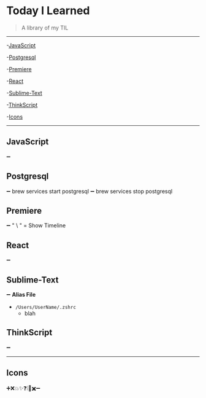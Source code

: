 # Today I Learned
> A library of my TIL

---




-[JavaScript](#JavaScript)

-[Postgresql](#Postgresql)

-[Premiere](#Premiere)

-[React](#React)

-[Sublime-Text](#Sublime-Text)

-[ThinkScript](#ThinkScript)

-[Icons](#Icons)



---


## JavaScript
➖ 

## Postgresql
➖ brew services start postgresql 
➖ brew services stop postgresql 


## Premiere
➖ " \ " = Show Timeline

## React
➖ 

## Sublime-Text
➖ __Alias File__ 
- `/Users/UserName/.zshrc`
	 - blah

## ThinkScript
➖ 

---

## Icons
➕❌💥✨❓❕🚫✖️➖&nbsp;



